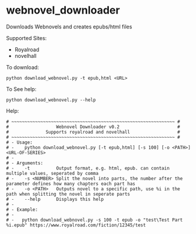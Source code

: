 # webnovel_downloader
Downloads Webnovels and creates epubs/html files

Supported Sites:

* Royalroad
* novelhall

To download:

    python download_webnovel.py -t epub,html <URL>

To See help:

    python download_webnovel.py --help

Help:

    # ~~~~~~~~~~~~~~~~~~~~~~~~~~~~~~~~~~~~~~~~~~~~~~~~~~~~~~~~~~~~~~ #
    #                  Webnovel Downloader v0.2                      #
    #              Supports royalroad and novelhall                  #
    # ~~~~~~~~~~~~~~~~~~~~~~~~~~~~~~~~~~~~~~~~~~~~~~~~~~~~~~~~~~~~~~ #
    # - Usage:
    # -    python download_webnovel.py [-t epub,html] [-s 100] [-o <PATH>] <URL-OF-SERIES>
    # -
    # - Arguments:
    # -    -t          Output format, e.g. html, epub. can contain multiple values, seperated by comma
    # -    -s <NUMBER> Split the novel into parts, the number after the parameter defines how many chapters each part has
    # -    -o <PATH>   Outputs novel to a specific path, use %i in the path when splitting the novel in seperate parts
    # -    --help      Displays this help
    # -
    # - Example:
    # -
    # -   python download_webnovel.py -s 100 -t epub -o "test\Test Part %i.epub" https://www.royalroad.com/fiction/12345/test